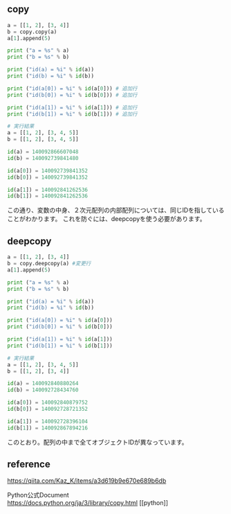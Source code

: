 ## copy

```python
a = [[1, 2], [3, 4]]
b = copy.copy(a)
a[1].append(5)

print ("a = %s" % a)
print ("b = %s" % b)

print ("id(a) = %i" % id(a))
print ("id(b) = %i" % id(b))

print ("id(a[0]) = %i" % id(a[0])) # 追加行
print ("id(b[0]) = %i" % id(b[0])) # 追加行

print ("id(a[1]) = %i" % id(a[1])) # 追加行
print ("id(b[1]) = %i" % id(b[1])) # 追加行

# 実行結果
a = [[1, 2], [3, 4, 5]]
b = [[1, 2], [3, 4, 5]]

id(a) = 140092866607048
id(b) = 140092739841480

id(a[0]) = 140092739841352
id(b[0]) = 140092739841352

id(a[1]) = 140092841262536
id(b[1]) = 140092841262536
```

この通り、変数の中身、２次元配列の内部配列については、同じIDを指していることがわかります。
これを防ぐには、deepcopyを使う必要があります。
## deepcopy

```python
a = [[1, 2], [3, 4]]
b = copy.deepcopy(a) #変更行
a[1].append(5)

print ("a = %s" % a)
print ("b = %s" % b)

print ("id(a) = %i" % id(a))
print ("id(b) = %i" % id(b))

print ("id(a[0]) = %i" % id(a[0]))
print ("id(b[0]) = %i" % id(b[0]))

print ("id(a[1]) = %i" % id(a[1]))
print ("id(b[1]) = %i" % id(b[1]))

# 実行結果
a = [[1, 2], [3, 4, 5]]
b = [[1, 2], [3, 4]]

id(a) = 140092840880264
id(b) = 140092728434760

id(a[0]) = 140092840879752
id(b[0]) = 140092728721352

id(a[1]) = 140092728396104
id(b[1]) = 140092867894216
```

このとおり。配列の中まで全てオブジェクトIDが異なっています。

## reference
https://qiita.com/Kaz_K/items/a3d619b9e670e689b6db

Python公式Document  
https://docs.python.org/ja/3/library/copy.html
[[python]]